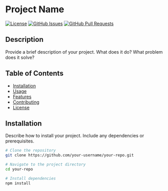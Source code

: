 # Project Name

[![License](https://img.shields.io/badge/License-MIT-blue.svg)](LICENSE)
[![GitHub Issues](https://img.shields.io/github/issues/your-username/your-repo.svg)](https://github.com/your-username/your-repo/issues)
[![GitHub Pull Requests](https://img.shields.io/github/issues-pr/your-username/your-repo.svg)](https://github.com/your-username/your-repo/pulls)

## Description

Provide a brief description of your project. What does it do? What problem does it solve? 

## Table of Contents

- [Installation](#installation)
- [Usage](#usage)
- [Features](#features)
- [Contributing](#contributing)
- [License](#license)

## Installation

Describe how to install your project. Include any dependencies or prerequisites.

```bash
# Clone the repository
git clone https://github.com/your-username/your-repo.git

# Navigate to the project directory
cd your-repo

# Install dependencies
npm install
